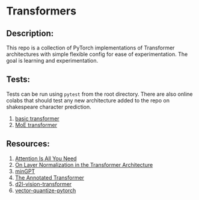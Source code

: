 # Transformers

## Description:

This repo is a collection of PyTorch implementations of Transformer architectures with simple flexible config for ease of experimentation. The goal is learning and experimentation.

## Tests:

Tests can be run using `pytest` from the root directory. There are also online colabs that should test any new architecture added to the repo on shakespeare character prediction.

1. [basic transformer](https://colab.research.google.com/drive/1cNjbbiDqeHyjGFyMnuag9RykDKL2XKLp)
2. [MoE transformer](https://colab.research.google.com/drive/193oYMnTx8FdJDMj_NOgyOng6j9nQc7K_)


## Resources:

1. [Attention Is All You Need](https://arxiv.org/abs/1706.03762)
2. [On Layer Normalization in the Transformer Architecture](https://arxiv.org/abs/2002.04745)
3. [minGPT](https://github.com/karpathy/minGPT)
4. [The Annotated Transformer](https://nlp.seas.harvard.edu/2018/04/03/attention.html)
5. [d2l-vision-transformer](https://d2l.ai/chapter_attention-mechanisms-and-transformers/vision-transformer.html)
6. [vector-quantize-pytorch](https://github.com/lucidrains/vector-quantize-pytorch)
